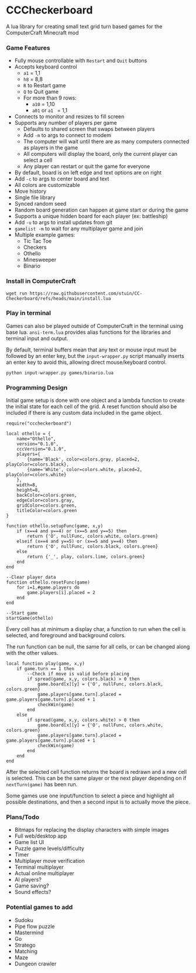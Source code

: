 # CCCheckerboard

A lua library for creating small text grid turn based games for the ComputerCraft Minecraft mod

### Game Features

- Fully mouse controllable with `Restart` and `Quit` buttons
- Accepts keyboard control
	- `a1` = 1,1
	- `h8` = 8,8
	- `R` to Restart game
	- `Q` to Quit game
	- For more than 9 rows:
		- `a10` = 1,10 
		- `a01` or `a1 ` = 1,1
- Connects to monitor and resizes to fill screen
- Supports any number of players per game
	- Defaults to shared screen that swaps between players
	- Add `-m` to args to connect to modem
	- The computer will wait until there are as many computers connected as players in the game
	- All computers will display the board, only the current player can select a cell
	- Any player can restart or quit the game for everyone
- By default, board is on left edge and text options are on right
- Add `-c` to args to center board and text
- All colors are customizable
- Move history
- Single file library
- Synced random seed
- Random board generation can happen at game start or during the game
- Supports a unique hidden board for each player (ex: battleship)
- Add `-u` to args to install updates from git
- `gamelist -m` to wait for any multiplayer game and join
- Multiple example games:
	- Tic Tac Toe
	- Checkers
	- Othello
	- Minesweeper
	- Binario

### Install in ComputerCraft

```
wget run https://raw.githubusercontent.com/stuin/CC-Checkerboard/refs/heads/main/install.lua
```

### Play in terminal

Games can also be played outside of ComputerCraft in the terminal using base lua. `ansi-term.lua` provides alias functions for the libraries and terminal input and output.

By default, terminal buffers mean that any text or mouse input must be followed by an enter key, but the `input-wrapper.py` script manually inserts an enter key to avoid this, allowing direct mouse/keyboard control.

```
python input-wrapper.py games/binario.lua
```

### Programming Design

Initial game setup is done with one object and a lambda function to create the initial state for each cell of the grid. A reset function should also be included if there is any custom data included in the game object.

```
require("cccheckerboard")

local othello = {
	name="Othello",
	version="0.1.0",
	cccVersion="0.1.0",
	players={
		{name='Black', color=colors.gray, placed=2, playColor=colors.black},
		{name='White', color=colors.white, placed=2, playColor=colors.white}
	},
	width=8,
	height=8,
	backColor=colors.green,
	edgeColor=colors.gray,
	gridColor=colors.green,
	titleColor=colors.green
}

function othello.setupFunc(game, x,y)
	if (x==4 and y==4) or (x==5 and y==5) then
		return {'O', nullFunc, colors.white, colors.green}
	elseif (x==4 and y==5) or (x==5 and y==4) then
		return {'O', nullFunc, colors.black, colors.green}
	else
		return {'_', play, colors.lime, colors.green}
	end
end

--Clear player data
function othello.resetFunc(game)
	for i=1,#game.players do
		game.players[i].placed = 2
	end
end

--Start game
startGame(othello)
```

Every cell has at minimum a display char, a function to run when the cell is selected, and foreground and background colors.

The run function can be null, the same for all cells, or can be changed along with the other values.

```
local function play(game, x,y)
	if game.turn == 1 then
		--Check if move is valid before placing
		if spread(game, x,y, colors.black) > 0 then
			game.board[x][y] = {'O', nullFunc, colors.black, colors.green}
			game.players[game.turn].placed = game.players[game.turn].placed + 1
			checkWin(game)
		end
	else
		if spread(game, x,y, colors.white) > 0 then
			game.board[x][y] = {'O', nullFunc, colors.white, colors.green}
			game.players[game.turn].placed = game.players[game.turn].placed + 1
			checkWin(game)
		end
	end
end
```

After the selected cell function returns the board is redrawn and a new cell is selected. This can be the same player or the next player depending on if `nextTurn(game)` has been run.

Some games use one input/function to select a piece and highlight all possible destinations, and then a second input is to actually move the piece.

### Plans/Todo

- Bitmaps for replacing the display characters with simple images
- Full web/desktop app
- Game list UI
- Puzzle game levels/difficulty
- Timer
- Multiplayer move verification
- Terminal multiplayer
- Actual online multiplayer
- AI players?
- Game saving?
- Sound effects?

### Potential games to add

- Sudoku
- Pipe flow puzzle
- Mastermind
- Go
- Stratego
- Matching
- Maze
- Dungeon crawler
